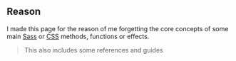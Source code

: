 ## Reason

I made this page for the reason of me forgetting the core concepts of some main [Sass](Sass/What-is-Sass) or [CSS](CSS/CSS) methods, functions or effects.

> This also includes some references and guides